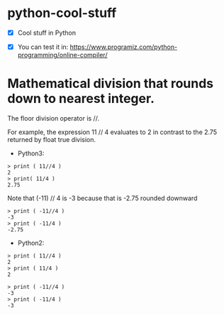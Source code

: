 # python-cool-stuff
- [x] Cool stuff in Python
- [x] You can test it in: https://www.programiz.com/python-programming/online-compiler/

 
# Mathematical division that rounds down to nearest integer.

The floor division operator is //.

For example, the expression 11 // 4 evaluates to 2 in contrast to the 2.75 returned by float true division.


- Python3:
```
> print ( 11//4 )
2
> print( 11/4 )
2.75
```
Note that (-11) // 4 is -3 because that is -2.75 rounded downward
```
> print ( -11//4 )
-3 
> print ( -11/4 )
-2.75 
```

- Python2:
```
> print ( 11//4 )
2 
> print ( 11/4 )
2 

> print ( -11//4 )
-3 
> print ( -11/4 )
-3 
```

